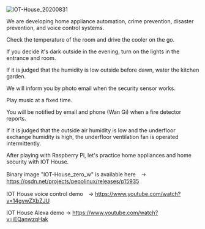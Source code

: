 ![IOT-House_20200831](https://user-images.githubusercontent.com/70492305/92525801-70698580-f25f-11ea-92f0-383490cd34c0.jpeg)

We are developing home appliance automation, crime prevention, disaster prevention, and voice control systems.

Check the temperature of the room and drive the cooler on the go.

If you decide it's dark outside in the evening, turn on the lights in the entrance and room.

If it is judged that the humidity is low outside before dawn, water the kitchen garden.

We will inform you by photo email when the security sensor works.

Play music at a fixed time.

You will be notified by email and phone (Wan Gi) when a fire detector reports.

If it is judged that the outside air humidity is low and the underfloor exchange humidity is high, the underfloor ventilation fan is operated intermittently.

After playing with Raspberry Pi, let's practice home appliances and home security with IOT House.

Binary image "IOT-House_zero_w" is available here　→ https://osdn.net/projects/pepolinux/releases/p15935

IOT House voice control demo　→ https://www.youtube.com/watch?v=14gvwZXbZJU

IOT House Alexa demo → https://www.youtube.com/watch?v=iEQanwzqHak
